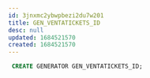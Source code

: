 ```yaml
---
id: 3jnxmc2ybwpbezi2du7w201
title: GEN_VENTATICKETS_ID
desc: null
updated: 1684521570
created: 1684521570
---
```



```sql
 CREATE GENERATOR GEN_VENTATICKETS_ID;
```
